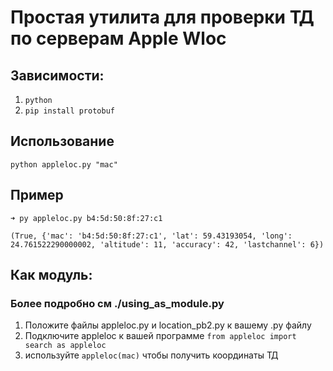 # Простая утилита для проверки ТД по серверам Apple Wloc
## Зависимости:
1. ```python```
2. ```pip install protobuf```
## Использование
```python appleloc.py "mac"```

## Пример
```➜ py appleloc.py b4:5d:50:8f:27:c1```

```(True, {'mac': 'b4:5d:50:8f:27:c1', 'lat': 59.43193054, 'long': 24.761522290000002, 'altitude': 11, 'accuracy': 42, 'lastchannel': 6})```

## Как модуль:

### Более подробно см ./using_as_module.py

1. Положите файлы appleloc.py и location_pb2.py к вашему .py файлу
2. Подключите appleloc к вашей программе ```from appleloc import search as appleloc```
3. используйте ```appleloc(mac)``` чтобы получить координаты ТД
